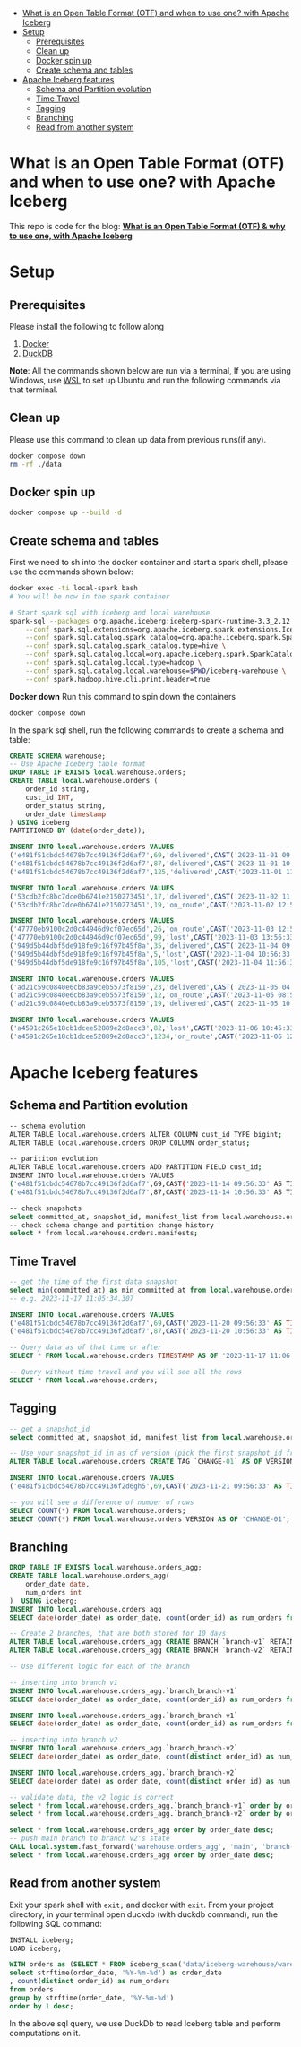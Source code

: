- [What is an Open Table Format (OTF) and when to use one? with Apache Iceberg](#what-is-an-open-table-format--otf--and-when-to-use-one--with-apache-iceberg)
- [Setup](#setup)
  * [Prerequisites](#prerequisites)
  * [Clean up](#clean-up)
  * [Docker spin up](#docker-spin-up)
  * [Create schema and tables](#create-schema-and-tables)
- [Apache Iceberg features](#apache-iceberg-features)
  * [Schema and Partition evolution](#schema-and-partition-evolution)
  * [Time Travel](#time-travel)
  * [Tagging](#tagging)
  * [Branching](#branching)
  * [Read from another system](#read-from-another-system)


# What is an Open Table Format (OTF) and when to use one? with Apache Iceberg

This repo is code for the blog: **[What is an Open Table Format (OTF) & why to use one, with Apache Iceberg](https://www.startdataengineering.com/post/what_why_table_format/)**

# Setup

## Prerequisites

Please install the following to follow along

1. [Docker](https://docs.docker.com/engine/install/)
2. [DuckDB](https://duckdb.org/docs/installation/)

**Note**: All the commands shown below are run via a terminal, If you are using Windows, use [WSL](https://ubuntu.com/tutorials/install-ubuntu-on-wsl2-on-windows-10#1-overview) to set up Ubuntu and run the following commands via that terminal.

## Clean up

Please use this command to clean up data from previous runs(if any).

```bash
docker compose down
rm -rf ./data
```
## Docker spin up

```bash
docker compose up --build -d
```

## Create schema and tables

First we need to sh into the docker container and start a spark shell, please use the commands shown below:

```bash
docker exec -ti local-spark bash
# You will be now in the spark container

# Start spark sql with iceberg and local warehouse
spark-sql --packages org.apache.iceberg:iceberg-spark-runtime-3.3_2.12:1.4.2\
    --conf spark.sql.extensions=org.apache.iceberg.spark.extensions.IcebergSparkSessionExtensions \
    --conf spark.sql.catalog.spark_catalog=org.apache.iceberg.spark.SparkSessionCatalog \
    --conf spark.sql.catalog.spark_catalog.type=hive \
    --conf spark.sql.catalog.local=org.apache.iceberg.spark.SparkCatalog \
    --conf spark.sql.catalog.local.type=hadoop \
    --conf spark.sql.catalog.local.warehouse=$PWD/iceberg-warehouse \
    --conf spark.hadoop.hive.cli.print.header=true
```

**Docker down** Run this command to spin down the containers

```bash
docker compose down
```

In the spark sql shell, run the following commands to create a schema and table:

```sql
CREATE SCHEMA warehouse;
-- Use Apache Iceberg table format
DROP TABLE IF EXISTS local.warehouse.orders;
CREATE TABLE local.warehouse.orders (
    order_id string,
    cust_id INT,
    order_status string,
    order_date timestamp
) USING iceberg
PARTITIONED BY (date(order_date));

INSERT INTO local.warehouse.orders VALUES
('e481f51cbdc54678b7cc49136f2d6af7',69,'delivered',CAST('2023-11-01 09:56:33' AS TIMESTAMP)),
('e481f51cbdc54678b7cc49136f2d6af7',87,'delivered',CAST('2023-11-01 10:56:33' AS TIMESTAMP)),
('e481f51cbdc54678b7cc49136f2d6af7',125,'delivered',CAST('2023-11-01 11:56:33' AS TIMESTAMP));

INSERT INTO local.warehouse.orders VALUES
('53cdb2fc8bc7dce0b6741e2150273451',17,'delivered',CAST('2023-11-02 11:56:33' AS TIMESTAMP)),
('53cdb2fc8bc7dce0b6741e2150273451',19,'on_route',CAST('2023-11-02 12:56:33' AS TIMESTAMP));

INSERT INTO local.warehouse.orders VALUES
('47770eb9100c2d0c44946d9cf07ec65d',26,'on_route',CAST('2023-11-03 12:56:33' AS TIMESTAMP)),
('47770eb9100c2d0c44946d9cf07ec65d',99,'lost',CAST('2023-11-03 13:56:33' AS TIMESTAMP)),
('949d5b44dbf5de918fe9c16f97b45f8a',35,'delivered',CAST('2023-11-04 09:56:33' AS TIMESTAMP)),
('949d5b44dbf5de918fe9c16f97b45f8a',5,'lost',CAST('2023-11-04 10:56:33' AS TIMESTAMP)),
('949d5b44dbf5de918fe9c16f97b45f8a',105,'lost',CAST('2023-11-04 11:56:33' AS TIMESTAMP));

INSERT INTO local.warehouse.orders VALUES
('ad21c59c0840e6cb83a9ceb5573f8159',23,'delivered',CAST('2023-11-05 04:56:33' AS TIMESTAMP)),
('ad21c59c0840e6cb83a9ceb5573f8159',12,'on_route',CAST('2023-11-05 08:56:33' AS TIMESTAMP)),
('ad21c59c0840e6cb83a9ceb5573f8159',19,'delivered',CAST('2023-11-05 10:56:33' AS TIMESTAMP));

INSERT INTO local.warehouse.orders VALUES
('a4591c265e18cb1dcee52889e2d8acc3',82,'lost',CAST('2023-11-06 10:45:33' AS TIMESTAMP)),
('a4591c265e18cb1dcee52889e2d8acc3',1234,'on_route',CAST('2023-11-06 12:45:33' AS TIMESTAMP));
```

# Apache Iceberg features

## Schema and Partition evolution

```bash
-- schema evolution
ALTER TABLE local.warehouse.orders ALTER COLUMN cust_id TYPE bigint;
ALTER TABLE local.warehouse.orders DROP COLUMN order_status;

-- parititon evolution
ALTER TABLE local.warehouse.orders ADD PARTITION FIELD cust_id;
INSERT INTO local.warehouse.orders VALUES 
('e481f51cbdc54678b7cc49136f2d6af7',69,CAST('2023-11-14 09:56:33' AS TIMESTAMP)),
('e481f51cbdc54678b7cc49136f2d6af7',87,CAST('2023-11-14 10:56:33' AS TIMESTAMP));

-- check snapshots
select committed_at, snapshot_id, manifest_list from local.warehouse.orders.snapshots;
-- check schema change and partition change history
select * from local.warehouse.orders.manifests;
```

## Time Travel

```sql
-- get the time of the first data snapshot
select min(committed_at) as min_committed_at from local.warehouse.orders.snapshots;
-- e.g. 2023-11-17 11:05:34.307

INSERT INTO local.warehouse.orders VALUES 
('e481f51cbdc54678b7cc49136f2d6af7',69,CAST('2023-11-20 09:56:33' AS TIMESTAMP)),
('e481f51cbdc54678b7cc49136f2d6af7',87,CAST('2023-11-20 10:56:33' AS TIMESTAMP));

-- Query data as of that time or after
SELECT * FROM local.warehouse.orders TIMESTAMP AS OF '2023-11-17 11:06:00.00';

-- Query without time travel and you will see all the rows
SELECT * FROM local.warehouse.orders;
```

## Tagging 

```sql
-- get a snapshot_id
select committed_at, snapshot_id, manifest_list from local.warehouse.orders.snapshots order by committed_at;

-- Use your snapshot_id in as of version (pick the first snapshot_id from above)
ALTER TABLE local.warehouse.orders CREATE TAG `CHANGE-01` AS OF VERSION 3277809923527865161 RETAIN 10 DAYS;

INSERT INTO local.warehouse.orders VALUES 
('e481f51cbdc54678b7cc49136f2d6gh5',69,CAST('2023-11-21 09:56:33' AS TIMESTAMP));

-- you will see a difference of number of rows
SELECT COUNT(*) FROM local.warehouse.orders;
SELECT COUNT(*) FROM local.warehouse.orders VERSION AS OF 'CHANGE-01';
```
## Branching

```sql
DROP TABLE IF EXISTS local.warehouse.orders_agg;
CREATE TABLE local.warehouse.orders_agg(
    order_date date,
    num_orders int
)  USING iceberg;
INSERT INTO local.warehouse.orders_agg
SELECT date(order_date) as order_date, count(order_id) as num_orders from local.warehouse.orders WHERE date(order_date) = '2023-11-02' GROUP BY 1;

-- Create 2 branches, that are both stored for 10 days
ALTER TABLE local.warehouse.orders_agg CREATE BRANCH `branch-v1` RETAIN 10 DAYS;
ALTER TABLE local.warehouse.orders_agg CREATE BRANCH `branch-v2` RETAIN 10 DAYS;

-- Use different logic for each of the branch

-- inserting into branch v1
INSERT INTO local.warehouse.orders_agg.`branch_branch-v1`
SELECT date(order_date) as order_date, count(order_id) as num_orders from local.warehouse.orders WHERE date(order_date) = '2023-11-03' GROUP BY 1;

INSERT INTO local.warehouse.orders_agg.`branch_branch-v1`
SELECT date(order_date) as order_date, count(order_id) as num_orders from local.warehouse.orders WHERE date(order_date) = '2023-11-04' GROUP BY 1;

-- inserting into branch v2
INSERT INTO local.warehouse.orders_agg.`branch_branch-v2`
SELECT date(order_date) as order_date, count(distinct order_id) as num_orders from local.warehouse.orders WHERE date(order_date) = '2023-11-03' GROUP BY 1;

INSERT INTO local.warehouse.orders_agg.`branch_branch-v2`
SELECT date(order_date) as order_date, count(distinct order_id) as num_orders from local.warehouse.orders WHERE date(order_date) = '2023-11-04' GROUP BY 1;

-- validate data, the v2 logic is correct
select * from local.warehouse.orders_agg.`branch_branch-v1` order by order_date;
select * from local.warehouse.orders_agg.`branch_branch-v2` order by order_date;

select * from local.warehouse.orders_agg order by order_date desc; 
-- push main branch to branch v2's state
CALL local.system.fast_forward('warehouse.orders_agg', 'main', 'branch-v2');
select * from local.warehouse.orders_agg order by order_date desc;
```

## Read from another system

Exit your spark shell with `exit;` and docker with `exit`. From your project directory, in your terminal open duckdb (with duckdb command), run the following SQL command:

```sql
INSTALL iceberg;
LOAD iceberg;

WITH orders as (SELECT * FROM iceberg_scan('data/iceberg-warehouse/warehouse/orders', ALLOW_MOVED_PATHS=true))
select strftime(order_date, '%Y-%m-%d') as order_date
, count(distinct order_id) as num_orders
from orders 
group by strftime(order_date, '%Y-%m-%d') 
order by 1 desc;
```

In the above sql query, we use DuckDb to read Iceberg table and perform computations on it.
